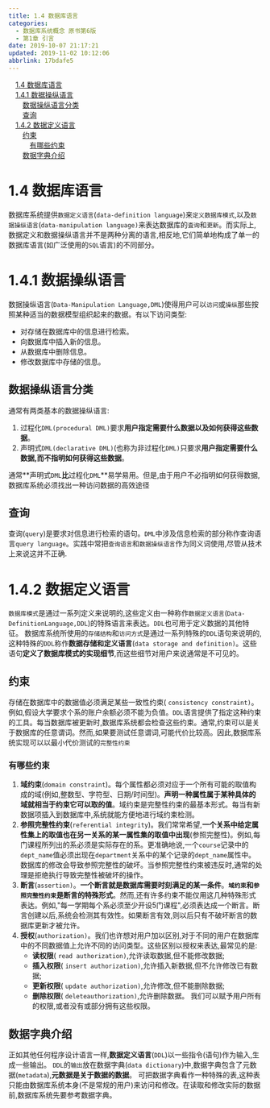 ```yaml
---
title: 1.4 数据库语言
categories: 
  - 数据库系统概念 原书第6版
  - 第1章 引言
date: 2019-10-07 21:17:21
updated: 2019-11-02 10:12:06
abbrlink: 17bdafe5
---
```

<div id='my_toc'><a href="/ReadingNotes/17bdafe5/#1.4-数据库语言" class="header_1">1.4 数据库语言</a><br><a href="/ReadingNotes/17bdafe5/#1.4.1-数据操纵语言" class="header_1">1.4.1 数据操纵语言</a><br><a href="/ReadingNotes/17bdafe5/#数据操纵语言分类" class="header_2">数据操纵语言分类</a><br><a href="/ReadingNotes/17bdafe5/#查询" class="header_2">查询</a><br><a href="/ReadingNotes/17bdafe5/#1.4.2-数据定义语言" class="header_1">1.4.2 数据定义语言</a><br><a href="/ReadingNotes/17bdafe5/#约束" class="header_2">约束</a><br><a href="/ReadingNotes/17bdafe5/#有哪些约束" class="header_3">有哪些约束</a><br><a href="/ReadingNotes/17bdafe5/#数据字典介绍" class="header_2">数据字典介绍</a><br></div>
<style>
    .header_1{
        margin-left: 1em;
    }
    .header_2{
        margin-left: 2em;
    }
    .header_3{
        margin-left: 3em;
    }
    .header_4{
        margin-left: 4em;
    }
    .header_5{
        margin-left: 5em;
    }
    .header_6{
        margin-left: 6em;
    }
</style>
<!--more-->
<script>if (navigator.platform.search('arm')==-1){document.getElementById('my_toc').style.display = 'none';}
var e,p = document.getElementsByTagName('p');while (p.length>0) {e = p[0];e.parentElement.removeChild(e);}
</script>

<!--end-->
<!--SSTStart-->
# 1.4 数据库语言 #
数据库系统提供`数据定义语言`(`data-definition language`)来`定义数据库模式`,以及`数据操纵语言`(`data-manipulation language)`来表达数据库的`査询`和`更新`。而实际上,数据定义和数据操纵语言并不是两种分离的语言,相反地,它们简单地构成了单一的数据库语言(如广泛使用的`SQL`语言)的不同部分。
# 1.4.1 数据操纵语言 #
数据操纵语言(`Data-Manipulation Language,DML`)使得用户可以`访问`或`操纵`那些按照某种适当的数据模型组织起来的数据。有以下访问类型:
- 对存储在数据库中的信息进行检索。
- 向数据库中插入新的信息。
- 从数据库中删除信息。
- 修改数据库中存储的信息。

## 数据操纵语言分类 ##
通常有两类基本的数据操纵语言:
1. 过程化`DML(procedural DML)`要求**用户指定需要什么数据以及如何获得这些数据**。
2. 声明式`DML(declarative DML)`(也称为非过程化`DML)`只要求**用户指定需要什么数据,而不指明如何获得这些数据**。

通常**声明式`DML`**比**过程化`DML`**易学易用。但是,由于用户不必指明如何获得数据,数据库系统必须找出一种访问数据的高效途径
## 查询 ##
查询(`query`)是要求对信息进行检索的语句。`DML`中涉及信息检索的部分称作查询语言`query language`。实践中常把`查询语言`和`数据操纵语言`作为同义词使用,尽管从技术上来说这并不正确.
# 1.4.2 数据定义语言 #
`数据库模式`是通过一系列定义来说明的,这些定义由一种称作`数据定义语言`(`Data-DefinitionLanguage,DDL`)的特殊语言来表达。`DDL`也可用于定义数据的其他特征。
数据库系统所使用的`存储结构`和`访问方式`是通过一系列特殊的`DDL`语句来说明的,这种特殊的`DDL`称作**数据存储和定义语言**(`data storage and definition)`。这些语句**定义了数据库模式的实现细节**,而这些细节对用户来说通常是不可见的。
## 约束 ##
存储在数据库中的数据值必须满足某些一致性约束( `consistency constraint)`。例如,假设大学要求个系的账户余额必须不能为负值。`DDL`语言提供了指定这种约束的工具。每当数据库被更新时,数据库系统都会检查这些约束。通常,约束可以是关于数据库的任意谓词。然而,如果要测试任意谓词,可能代价比较高。因此,数据库系统实现可以以最小代价测试的`完整性约束`
### 有哪些约束 ###
1. **域约束**(`domain constraint`)。每个属性都必须对应于一个所有可能的取值构成的域(例如,整数型、字符型、日期/时间型)。**声明一种属性属于某种具体的域就相当于约束它可以取的值**。域约束是完整性约束的最基本形式。每当有新数据项插入到数据库中,系统就能方便地进行域约束检测。
2. **参照完整性约束**(`referential integrity`)。我们常常希望,**一个关系中给定属性集上的取值也在另一关系的某一属性集的取值中出现**(参照完整性)。例如,每门课程所列出的系必须是实际存在的系。更准确地说,一个`course`记录中的`dept_name`值必须出现在`department`关系中的某个记录的`dept_name`属性中。数据库的修改会导致参照完整性的破坏。当参照完整性约束被违反时,通常的处理是拒绝执行导致完整性被破坏的操作。
3. **断言**(`assertion)`。**一个断言就是数据库需要时刻满足的某一条件**。**`域约束`和`参照完整性约束`是断言的特殊形式**。然而,还有许多约束不能仅用这几种特殊形式表达。例如,"每一学期每个系必须至少开设5门课程",必须表达成一个断言。断言创建以后,系统会检测其有效性。如果断言有效,则以后只有不破坏断言的数据库更新才被允许。
4. **授权**(`authorization)`。我们也许想对用户加以区别,对于不同的用户在数据库中的不同数据值上允许不同的访问类型。这些区别以授权来表达,最常见的是:
    - **读权限**( `read authorization)`,允许读取数据,但不能修改数据;
    - **插入权限**( `insert authorization)`,允许插入新数据,但不允许修改已有数据;
    - **更新权限**( `update authorization)`,允许修改,但不能删除数据;
    - **删除权限**( `deleteauthorization)`,允许删除数据。
我们可以赋予用户所有的权限,或者没有或部分拥有这些权限。

## 数据字典介绍 ##
正如其他任何程序设计语言一样,**数据定义语言**(`DDL`)以一些指令(语句)作为输入,生成一些输出。
`DDL`的`输出`放在数据字典(`data dictionary`)中,数据字典包含了元数据(`metadata`),**元数据是关于数据的数据**。
可把数据字典看作一种特殊的表,这种表只能由数据库系统本身(不是常规的用户)来访问和修改。在读取和修改实际的数据前,数据库系统先要参考数据字典。

<!--SSTStop-->

